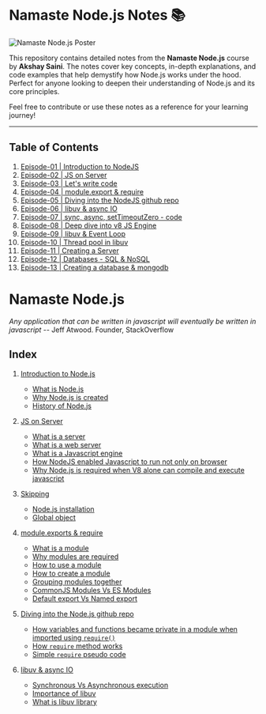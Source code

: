 # Namaste Node.js Notes 📚

![Namaste Node.js Poster](https://do6gp1uxl3luu.cloudfront.net/banner+and+logos/namaste-node.webp)

This repository contains detailed notes from the **Namaste Node.js** course by **Akshay Saini**. The notes cover key concepts, in-depth explanations, and code examples that help demystify how Node.js works under the hood. Perfect for anyone looking to deepen their understanding of Node.js and its core principles.

Feel free to contribute or use these notes as a reference for your learning journey!

---

## Table of Contents

1. [Episode-01 | Introduction to NodeJS](./Episode%201%20-%20Introduction%20to%20NodeJs/)
2. [Episode-02 | JS on Server](./Episode%202%20-%20JS%20On%20Server/)
3. [Episode-03 | Let's write code](./Episode%203%20-%20Let's%20write%20code/)
4. [Episode-04 | module.export & require](./Episode%204%20-%20module.export%20&%20require/)
5. [Episode-05 | Diving into the NodeJS github repo](./Episode%205%20-%20Diving%20into%20the%20NodeJS/)
6. [Episode-06 | libuv & async IO](./Episode%206%20-%20libuv%20&%20async%20IO/)
7. [Episode-07 | sync, async, setTimeoutZero - code](#episode-07--sync-async-settimeoutzero---code)
8. [Episode-08 | Deep dive into v8 JS Engine](#episode-08--deep-dive-into-v8-js-engine)
9. [Episode-09 | libuv & Event Loop](#episode-09--libuv--event-loop)
10. [Episode-10 | Thread pool in libuv](#episode-10--thread-pool-in-libuv)
11. [Episode-11 | Creating a Server](#episode-11--creating-a-server)
12. [Episode-12 | Databases - SQL & NoSQL](#episode-12--databases---sql--nosql)
13. [Episode-13 | Creating a database & mongodb](#episode-13--creating-a-database--mongodb)


# Namaste Node.js

_Any application that can be written in javascript will eventually be written in javascript_ -- Jeff Atwood. Founder, StackOverflow

## Index

1. [Introduction to Node.js](./Chapter%2001%20-%20Intro%20to%20NodeJS/01_Intro-to-nodejs.md)
    - [What is Node.js](./Chapter%2001%20-%20Intro%20to%20NodeJS/01_Intro-to-nodejs.md#what-is-nodejs)
    - [Why Node.js is created](./Chapter%2001%20-%20Intro%20to%20NodeJS/01_Intro-to-nodejs.md#why-nodejs-is-created)
    - [History of Node.js](./Chapter%2001%20-%20Intro%20to%20NodeJS/01_Intro-to-nodejs.md#history-of-nodejs)
2. [JS on Server](./Chapter%2002%20-%20JS%20on%20Server/02_js-on-server.md)
    - [What is a server](./Chapter%2002%20-%20JS%20on%20Server/02_js-on-server.md#what-is-a-server)
    - [What is a web server](./Chapter%2002%20-%20JS%20on%20Server/02_js-on-server.md#what-is-a-web-server)
    - [What is a Javascript engine](./Chapter%2002%20-%20JS%20on%20Server/02_js-on-server.md#what-is-a-javascript-engine)
    - [How NodeJS enabled Javascript to run not only on browser](./Chapter%2002%20-%20JS%20on%20Server/02_js-on-server.md#how-nodejs-enabled-javascript-to-run-not-only-on-browser)
    - [Why Node.js is required when V8 alone can compile and execute javascript](./Chapter%2002%20-%20JS%20on%20Server/02_js-on-server.md#why-nodejs-is-required-when-v8-alone-can-compile-and-execute-javascript)
3. [Skipping]()
    - [Node.js installation]()
    - [Global object]()
4. [module.exports & require](./Chapter%2004%20-%20module.export%20&%20require/04_module.export-and-require.md)
    - [What is a module](./Chapter%2004%20-%20module.export%20&%20require/04_module.export-and-require.md#what-is-a-module)
    - [Why modules are required](./Chapter%2004%20-%20module.export%20&%20require/04_module.export-and-require.md#why-modules-are-required)
    - [How to use a module](./Chapter%2004%20-%20module.export%20&%20require/04_module.export-and-require.md#how-to-use-a-module)
    - [How to create a module](./Chapter%2004%20-%20module.export%20&%20require/04_module.export-and-require.md#how-to-create-a-module)
    - [Grouping modules together](./Chapter%2004%20-%20module.export%20&%20require/04_module.export-and-require.md#grouping-modules-together)
    - [CommonJS Modules Vs ES Modules](./Chapter%2004%20-%20module.export%20&%20require/04_module.export-and-require.md#commonjs-modules-vs-es-modules)
    - [Default export Vs Named export](./Chapter%2004%20-%20module.export%20&%20require/04_module.export-and-require.md#default-export-vs-named-export)
5. [Diving into the Node.js github repo](./Chapter%2005%20-%20Diving%20into%20the%20NodeJS%20github%20repo/05_diving-into-the-nodejs-github-repo.md)

    - [How variables and functions became private in a module when imported using `require()`](./Chapter%2005%20-%20Diving%20into%20the%20NodeJS%20github%20repo/05_diving-into-the-nodejs-github-repo.md#how-variables-and-functions-became-private-in-a-module-when-imported-using-require)
    - [How `require` method works](./Chapter%2005%20-%20Diving%20into%20the%20NodeJS%20github%20repo/05_diving-into-the-nodejs-github-repo.md#how-require-method-works)
    - [Simple `require` pseudo code](./Chapter%2005%20-%20Diving%20into%20the%20NodeJS%20github%20repo/05_diving-into-the-nodejs-github-repo.md#simple-require-pseudo-code)

6. [libuv & async IO](./Chapter%2006%20-%20libuv%20&%20async%20IO/06_libuv-and-async-io.md)
    - [Synchronous Vs Asynchronous execution](./Chapter%2006%20-%20libuv%20&%20async%20IO/06_libuv-and-async-io.md#synchronous-vs-asynchronous-execution)
    - [Importance of libuv](./Chapter%2006%20-%20libuv%20&%20async%20IO/06_libuv-and-async-io.md#importance-of-libuv)
    - [What is libuv library](./Chapter%2006%20-%20libuv%20&%20async%20IO/06_libuv-and-async-io.md#what-is-libuv-library)
